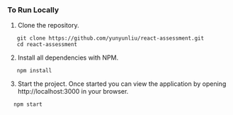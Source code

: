 ### To Run Locally

1. Clone the repository.

 ```shell
    git clone https://github.com/yunyunliu/react-assessment.git
    cd react-assessment
  ```
2. Install all dependencies with NPM.

 ```shell
    npm install
 ```

3. Start the project. Once started you can view the application by opening http://localhost:3000 in your browser.

  ```shell
    npm start
  ```
